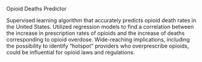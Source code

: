 Opioid Deaths Predictor

Supervised learning algorithm that accurately predicts opioid death rates in the United States. 
Utilized regression models to find a correlation between the increase in prescription rates of opioids and the increase of deaths corresponding to opioid overdose.
Wide-reaching implications, including the possibility to identify “hotspot” providers who overprescribe opioids, could be influential for opioid laws and regulations.
